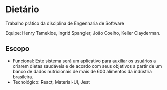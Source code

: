 # Dietário

Trabalho prático da disciplina de Engenharia de Software

Equipe: Henry Tamekloe, Ingrid Spangler, João Coelho, Keller Clayderman.

## Escopo

- Funcional: Este sistema será um aplicativo para auxiliar os usuários a criarem dietas saudáveis e de acordo com seus objetivos a partir de um banco de dados nutricionais de mais de 600 alimentos da indústria brasileira.
- Tecnológico: React, Material-UI, Jest
